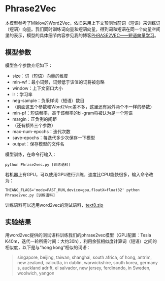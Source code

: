 # Phrase2Vec
本模型参考了Miklov的Word2Vec，依旧采用上下文预测当前词（短语）来训练词（短语）向量。我们同时训练词向量和短语向量，得到词和短语在同一个向量空间里的表示，模型的具体细节内容参见我的博客[PHRASE2VEC——短语向量学习](http://glacier.iego.net/phrase2vec/)。


## 模型参数
模型各个参数介绍如下：
- size：词（短语）向量的维度
- min-wf：最小词频，词频低于该值的词将被忽略
- window：上下文窗口大小
- lr：学习率
- neg-sample：负采样词（短语）数目
- （前面这五个参数和Word2Vec差不多，这里还有另外两个不一样的参数）
- min-pf：短语频率，高于该频率的bi-gram将被认为是一个短语
- margin：正负例的间距
- （还有额外三个参数）
- max-num-epochs：迭代次数
- save-epochs：每迭代多少次保存一下模型
- output：保存模型的文件名

模型训练，在命令行输入：

    python Phrase2vec.py [训练语料]

若机器上有GPU，可以使用GPU进行训练，速度比CPU能快很多，输入命令改为：

    THEANO_FLAGS='mode=FAST_RUN,device=gpu,floatX=float32' python Phrase2vec.py [训练语料]

训练语料可以选用word2vec的测试语料，[text8.zip](http://mattmahoney.net/dc/text8.zip)

## 实验结果
用word2vec提供的测试语料训练我们的phrase2vec模型（GPU配置：Tesla K40m，迭代一轮所需时间：大约30h），利用余弦相似度计算词（短语）之间的相似度，以下是与“hong kong”相似的词语：
>singapore, beijing, taiwan, shanghai, south africa, of hong, antrim, new zealand, calcutta, in dublin, warwickshire, south korea, germany s, auckland adrift, el salvador, new jersey, ferdinando, in Sweden, woolwich, yangon
